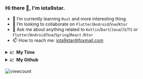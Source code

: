 ### Hi there 👋, I'm iota9star.

- 🌱 I’m currently learning `Rust` and more interesting thing.
- 👯 I’m looking to collaborate on `Flutter`/`Android`/`Vue`/`Ktor`
- 💬 Ask me about anything related to `Kotlin`/`Dart`/`Java`/`JS`/`TS` or `Flutter`/`Android`/`Vue`/`Spring`/`React`
  /`Ktor`
- 📫 How to reach me: [iota9star@foxmail.com](iota9star@foxmail.com)

<details>
  <summary><b>📈&nbsp;&nbsp;My Time</b></summary>
  <br>
<!--START_SECTION:waka-->
**I'm a Night 🦉** 

```text
🌞 Morning    19 commits     █░░░░░░░░░░░░░░░░░░░░░░░░   5.88% 
🌆 Daytime    80 commits     ██████░░░░░░░░░░░░░░░░░░░   24.77% 
🌃 Evening    168 commits    █████████████░░░░░░░░░░░░   52.01% 
🌙 Night      56 commits     ████░░░░░░░░░░░░░░░░░░░░░   17.34%

```
📅 **I'm Most Productive on Saturday** 

```text
Monday       44 commits     ███░░░░░░░░░░░░░░░░░░░░░░   13.62% 
Tuesday      31 commits     ██░░░░░░░░░░░░░░░░░░░░░░░   9.6% 
Wednesday    49 commits     ███░░░░░░░░░░░░░░░░░░░░░░   15.17% 
Thursday     48 commits     ███░░░░░░░░░░░░░░░░░░░░░░   14.86% 
Friday       49 commits     ███░░░░░░░░░░░░░░░░░░░░░░   15.17% 
Saturday     54 commits     ████░░░░░░░░░░░░░░░░░░░░░   16.72% 
Sunday       48 commits     ███░░░░░░░░░░░░░░░░░░░░░░   14.86%

```


📊 **This Week I Spent My Time On** 

```text
💬 Programming Languages: 
Vue.js                   23 hrs 42 mins      ████████████░░░░░░░░░░░░░   51.18% 
JavaScript               6 hrs 28 mins       ███░░░░░░░░░░░░░░░░░░░░░░   13.98% 
Java                     5 hrs 9 mins        ██░░░░░░░░░░░░░░░░░░░░░░░   11.12% 
SQL                      3 hrs 55 mins       ██░░░░░░░░░░░░░░░░░░░░░░░   8.46% 
Markdown                 1 hr 43 mins        █░░░░░░░░░░░░░░░░░░░░░░░░   3.72%

🔥 Editors: 
IntelliJ                 46 hrs 19 mins      █████████████████████████   100.0%

💻 Operating System: 
Windows                  46 hrs 19 mins      █████████████████████████   100.0%

```

**I Mostly Code in Kotlin** 

```text
Kotlin                   18 repos            ██████████░░░░░░░░░░░░░░░   40.91% 
Java                     7 repos             ████░░░░░░░░░░░░░░░░░░░░░   15.91% 
JavaScript               6 repos             ███░░░░░░░░░░░░░░░░░░░░░░   13.64% 
Vue                      6 repos             ███░░░░░░░░░░░░░░░░░░░░░░   13.64% 
Dart                     5 repos             ██░░░░░░░░░░░░░░░░░░░░░░░   11.36%

```



 Last Updated on 12/07/2021
<!--END_SECTION:waka-->
</details>

<details>
  <summary><b>📈&nbsp;&nbsp;My Github</b></summary>
  <br>
  <img src='https://github-profile-trophy.vercel.app/?username=iota9star'>
  <img src='https://bad-apple-github-readme.vercel.app/api?show_bg=1&username=iota9star&hide_title=true'>
  <img src='http://cr-skills-chart-widget.azurewebsites.net/api/api?username=iota9star'>
</details>


![viewcount](https://count.getloli.com/get/@iota9star?theme=rule34)
